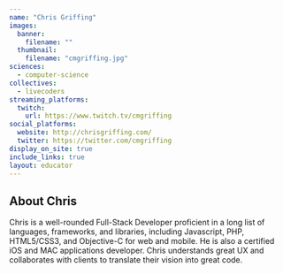 ```yaml
---
name: "Chris Griffing"
images:
  banner:
    filename: ""
  thumbnail:
    filename: "cmgriffing.jpg"
sciences:
  - computer-science
collectives:
  - livecoders
streaming_platforms:
  twitch:
    url: https://www.twitch.tv/cmgriffing
social_platforms:
  website: http://chrisgriffing.com/
  twitter: https://twitter.com/cmgriffing
display_on_site: true
include_links: true
layout: educator
---
```

## About Chris

Chris is a well-rounded Full-Stack Developer proficient in a long list of languages, frameworks, and libraries, including Javascript, PHP, HTML5/CSS3, and Objective-C for web and mobile. He is also a certified iOS and MAC applications developer. Chris understands great UX and collaborates with clients to translate their vision into great code. 
